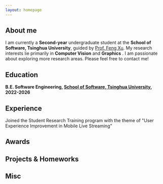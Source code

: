 ```yaml
---
layout: homepage
---
```


## About me

I am currently a **Second-year** undergraduate student at the **School of Software, Tsinghua University**, guided by [Prof. Feng Xu](http://xufeng.site/). My research interests lie primarily in **Computer Vision** and **Graphics** . I am passionate about exploring more research areas.
Please feel free to contact me!

## **Education**

**B.E. Software Engineering, [School of Software, Tsinghua University](https://www.thss.tsinghua.edu.cn/), 2022-2026**

<!-- {% include_relative _includes/publications.md %} -->
## Experience

<!-- - **[Feb. 2020]** Our paper about incremental learning is accepted to CVPR 2020. -->
Joined the Student Research Training program with the theme of "User Experience Improvement in Mobile Live Streaming"

## Awards


## Projects & Homeworks



## Misc

<!-- {% include_relative _includes/services.md %} -->
